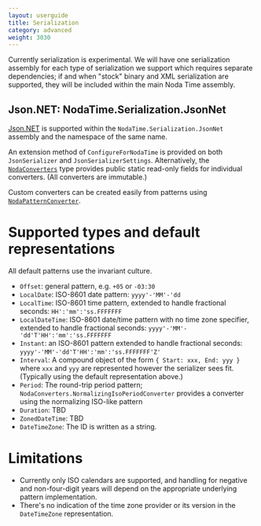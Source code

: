 ```yaml
---
layout: userguide
title: Serialization
category: advanced
weight: 3030
---
```


Currently serialization is experimental. We will have one serialization assembly for each type of
serialization we support which requires separate dependencies; if and when "stock" binary and XML
serialization are supported, they will be included within the main Noda Time assembly.

Json.NET: NodaTime.Serialization.JsonNet
----------------------------------------

[Json.NET](http://json.net) is supported within the `NodaTime.Serialization.JsonNet` assembly and the namespace
of the same name.

An extension method of `ConfigureForNodaTime` is provided on both `JsonSerializer` and
`JsonSerializerSettings`. Alternatively, the [`NodaConverters`](../api/NodaTime.Serialization.JsonNet.NodaConverters.yml) type provides public static read-only fields
for individual converters. (All converters are immutable.)

Custom converters can be created easily from patterns using [`NodaPatternConverter`](../api/NodaTime.Serialization.JsonNet.NodaPatternConverter_1.yml).

Supported types and default representations
===========================================

All default patterns use the invariant culture.

- `Offset`: general pattern, e.g. `+05` or `-03:30`
- `LocalDate`: ISO-8601 date pattern: `yyyy'-'MM'-'dd`
- `LocalTime`: ISO-8601 time pattern, extended to handle fractional seconds: `HH':'mm':'ss.FFFFFFF`
- `LocalDateTime`: ISO-8601 date/time pattern with no time zone specifier, extended to handle fractional seconds: `yyyy'-'MM'-'dd'T'HH':'mm':'ss.FFFFFFF`
- `Instant`: an ISO-8601 pattern extended to handle fractional seconds: `yyyy'-'MM'-'dd'T'HH':'mm':'ss.FFFFFFF'Z'`
- `Interval`: A compound object of the form `{ Start: xxx, End: yyy }` where `xxx` and `yyy` are represented however the serializer sees fit. (Typically using the default representation above.)
- `Period`: The round-trip period pattern; `NodaConverters.NormalizingIsoPeriodConverter` provides a converter using the normalizing ISO-like pattern
- `Duration`: TBD
- `ZonedDateTime`: TBD
- `DateTimeZone`: The ID is written as a string.

Limitations
===========

- Currently only ISO calendars are supported, and handling for negative and non-four-digit years will depend on the appropriate underlying pattern implementation.
- There's no indication of the time zone provider or its version in the `DateTimeZone` representation.

